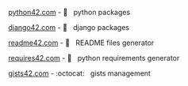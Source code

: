 [python42.com](http://python42.com) - :snake: &nbsp; python packages

[django42.com](http://django42.com) - :snake: &nbsp; django packages

[readme42.com](http://readme42.com) - :book: &nbsp; README files generator

[requires42.com](http://requires42.com) - :snake: &nbsp; python requirements generator

[gists42.com](http://gists42.com) - :octocat: &nbsp; gists management
